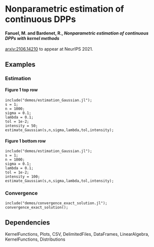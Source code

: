 # Nonparametric estimation of continuous DPPs
#### Fanuel, M. and Bardenet, R., <em>Nonparametric estimation of continuous DPPs with kernel methods</em>  <br />
[arxiv:2106.14210](https://arxiv.org/pdf/2106.14210.pdf) to appear at NeurIPS 2021.


## Examples

### Estimation 

####  Figure 1 top row

    include("demos/estimation_Gaussian.jl");
    s = 1;
    n = 1000;
    sigma = 0.1;
    lambda = 0.1;
    tol = 1e-2;
    intensity = 50;
    estimate_Gaussian(s,n,sigma,lambda,tol,intensity);
####  Figure 1 bottom row

    include("demos/estimation_Gaussian.jl");
    s = 1;
    n = 1000;
    sigma = 0.1;
    lambda = 0.1;
    tol = 1e-2;
    intensity = 100;
    estimate_Gaussian(s,n,sigma,lambda,tol,intensity);


### Convergence  

    include("demos/convergence_exact_solution.jl");
    convergence_exact_solution();
## Dependencies
KernelFunctions, Plots, CSV, DelimitedFiles, DataFrames, LinearAlgebra, KernelFunctions, Distributions